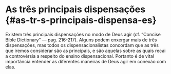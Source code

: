 # As três principais dispensações {#as-tr-s-principais-dispensa-es}

Existem três principais dispensações no modo de Deus agir (cf. “Concise Bible Dictionary” — pag. 216-217). Alguns podem enxergar mais de três dispensações, mas todos os dispensacionalistas concordam que as três que iremos considerar são as principais, e são aquelas sobre as quais recai a controvérsia a respeito do ensino dispensacional. Portanto é de vital importância entender as diferentes maneiras de Deus agir em conexão com elas.